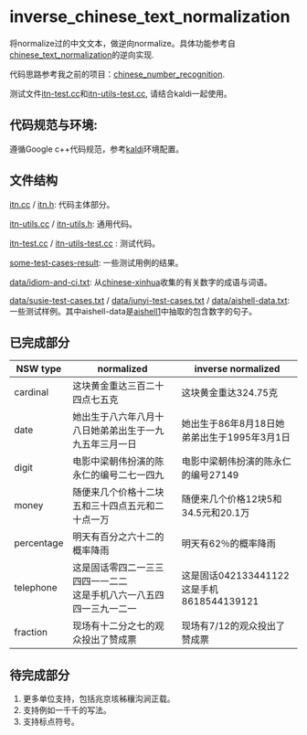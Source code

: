 # inverse_chinese_text_normalization
将normalize过的中文文本，做逆向normalize。具体功能参考自[chinese_text_normalization](https://github.com/speechio/chinese_text_normalization)的逆向实现.

代码思路参考我之前的项目：[chinese_number_recognition](https://github.com/Ajyy/chinese_number_recognition).

测试文件[itn-test.cc](https://github.com/Ajyy/inverse_chinese_text_normalization/blob/master/itn-test.cc)和[itn-utils-test.cc](https://github.com/Ajyy/inverse_chinese_text_normalization/blob/master/itn-utils-test.cc), 请结合kaldi一起使用。

## 代码规范与环境:

遵循Google c++代码规范，参考[kaldi](https://github.com/kaldi-asr/kaldi)环境配置。

## 文件结构

[itn.cc](https://github.com/Ajyy/inverse_chinese_text_normalization/blob/master/itn.cc) / [itn.h](https://github.com/Ajyy/inverse_chinese_text_normalization/blob/master/itn.h): 代码主体部分。

[itn-utils.cc](https://github.com/Ajyy/inverse_chinese_text_normalization/blob/master/itn-utils.cc) / [itn-utils.h](https://github.com/Ajyy/inverse_chinese_text_normalization/blob/master/itn-utils.h): 通用代码。

[itn-test.cc](https://github.com/Ajyy/inverse_chinese_text_normalization/blob/master/itn-test.cc) / [itn-utils-test.cc](https://github.com/Ajyy/inverse_chinese_text_normalization/blob/master/itn-utils-test.cc) : 测试代码。

[some-test-cases-result](https://github.com/Ajyy/inverse_chinese_text_normalization/blob/master/itn-test.cc): 一些测试用例的结果。

[data/idiom-and-ci.txt](https://github.com/Ajyy/inverse_chinese_text_normalization/blob/master/data/idiom-and-ci.txt): 从[chinese-xinhua](https://github.com/pwxcoo/chinese-xinhua)收集的有关数字的成语与词语。

[data/susie-test-cases.txt](https://github.com/Ajyy/inverse_chinese_text_normalization/blob/master/data/susie-test-cases.txt) / [data/junyi-test-cases.txt](https://github.com/Ajyy/inverse_chinese_text_normalization/blob/master/data/junyi-test-cases.txt) / [data/aishell-data.txt](https://github.com/Ajyy/inverse_chinese_text_normalization/blob/master/data/aishell-data.txt): 一些测试样例。其中aishell-data是[aishell1](http://www.aishelltech.com/kysjcp)中抽取的包含数字的句子。

## 已完成部分

|NSW type|normalized|inverse normalized|
|-|-|-|
|cardinal|这块黄金重达三百二十四点七五克|这块黄金重达324.75克|
|date|她出生于八六年八月十八日她弟弟出生于一九九五年三月一日|她出生于86年8月18日她弟弟出生于1995年3月1日|
|digit|电影中梁朝伟扮演的陈永仁的编号二七一四九|电影中梁朝伟扮演的陈永仁的编号27149|
|money|随便来几个价格十二块五和三十四点五元和二十点一万|随便来几个价格12块5和34.5元和20.1万|
|percentage|明天有百分之六十二的概率降雨|明天有62％的概率降雨|
|telephone|这是固话零四二一三三四四一一二二<br>这是手机八六一八五四四一三九一二一|这是固话042133441122<br>这是手机8618544139121|
|fraction|现场有十二分之七的观众投出了赞成票|现场有7/12的观众投出了赞成票|

## 待完成部分

1. 更多单位支持，包括兆京垓秭穰沟涧正载。
2. 支持例如一千千的写法。
3. 支持标点符号。
